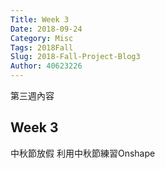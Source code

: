 ```yaml
---
Title: Week 3 
Date: 2018-09-24
Category: Misc
Tags: 2018Fall
Slug: 2018-Fall-Project-Blog3
Author: 40623226
---
```


第三週內容

<!-- PELICAN_END_SUMMARY -->

Week 3
----

中秋節放假
利用中秋節練習Onshape


